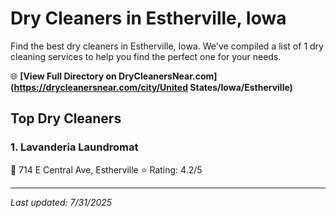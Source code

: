 # Dry Cleaners in Estherville, Iowa

Find the best dry cleaners in Estherville, Iowa. We've compiled a list of 1 dry cleaning services to help you find the perfect one for your needs.

🌐 **[View Full Directory on DryCleanersNear.com](https://drycleanersnear.com/city/United States/Iowa/Estherville)**

## Top Dry Cleaners

### 1. Lavanderia Laundromat
📍 714 E Central Ave, Estherville
⭐ Rating: 4.2/5


---

*Last updated: 7/31/2025*
